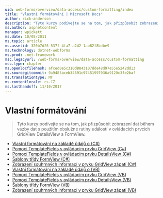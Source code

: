 ```yaml
---
uid: web-forms/overview/data-access/custom-formatting/index
title: "Vlastní formátování | Microsoft Docs"
author: rick-anderson
description: "Tyto kurzy podívejte se na tom, jak přizpůsobit zobrazení dat během vazby dat s použitím obslužné rutiny událostí v ovládacích prvcích GridView DetailsView a FormView."
ms.author: aspnetcontent
manager: wpickett
ms.date: 10/05/2011
ms.topic: article
ms.assetid: 320b7d26-837f-4fa7-a242-1ab82f8bdbe9
ms.technology: dotnet-webforms
ms.prod: .net-framework
msc.legacyurl: /web-forms/overview/data-access/custom-formatting
msc.type: chapter
ms.openlocfilehash: afced0e5c310d8843107dde48d97e55e5242dd13
ms.sourcegitcommit: 9a9483aceb34591c97451997036a9120c3fe2baf
ms.translationtype: MT
ms.contentlocale: cs-CZ
ms.lasthandoff: 11/10/2017
---
```

<a name="custom-formatting"></a>Vlastní formátování
====================
> Tyto kurzy podívejte se na tom, jak přizpůsobit zobrazení dat během vazby dat s použitím obslužné rutiny událostí v ovládacích prvcích GridView DetailsView a FormView.


- [Vlastní formátování na základě údajů o (C#)](custom-formatting-based-upon-data-cs.md)
- [Pomocí TemplateFields v ovládacím prvku GridView (C#)](using-templatefields-in-the-gridview-control-cs.md)
- [Pomocí TemplateFields v ovládacím prvku DetailsView (C#)](using-templatefields-in-the-detailsview-control-cs.md)
- [Šablony třídy FormView (C#)](using-the-formview-s-templates-cs.md)
- [Zobrazení souhrnných informací v prvku GridView zápatí (C#)](displaying-summary-information-in-the-gridview-s-footer-cs.md)
- [Vlastní formátování na základě údajů o (VB)](custom-formatting-based-upon-data-vb.md)
- [Pomocí TemplateFields v ovládacím prvku GridView (VB)](using-templatefields-in-the-gridview-control-vb.md)
- [Pomocí TemplateFields v ovládacím prvku DetailsView (VB)](using-templatefields-in-the-detailsview-control-vb.md)
- [Šablony třídy FormView (VB)](using-the-formview-s-templates-vb.md)
- [Zobrazení souhrnných informací v prvku GridView zápatí (VB)](displaying-summary-information-in-the-gridview-s-footer-vb.md)
